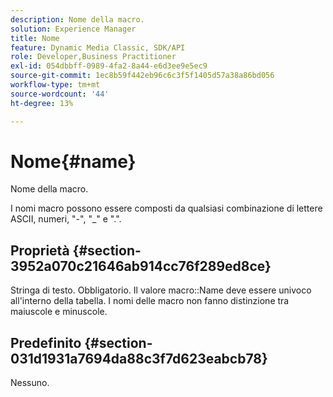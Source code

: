 ```yaml
---
description: Nome della macro.
solution: Experience Manager
title: Nome
feature: Dynamic Media Classic, SDK/API
role: Developer,Business Practitioner
exl-id: 054dbbff-0989-4fa2-8a44-e6d3ee9e5ec9
source-git-commit: 1ec8b59f442eb96c6c3f5f1405d57a38a86bd056
workflow-type: tm+mt
source-wordcount: '44'
ht-degree: 13%

---
```


# Nome{#name}

Nome della macro.

I nomi macro possono essere composti da qualsiasi combinazione di lettere ASCII, numeri, &quot;-&quot;, &quot;_&quot; e &quot;.&quot;.

## Proprietà {#section-3952a070c21646ab914cc76f289ed8ce}

Stringa di testo. Obbligatorio. Il valore macro::Name deve essere univoco all&#39;interno della tabella. I nomi delle macro non fanno distinzione tra maiuscole e minuscole.

## Predefinito {#section-031d1931a7694da88c3f7d623eabcb78}

Nessuno.
